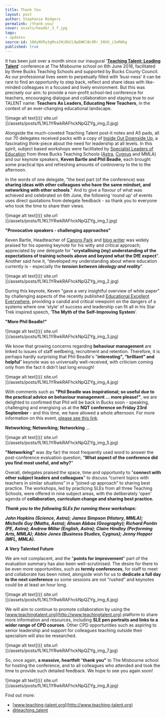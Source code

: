 ```yaml
---
title: Thank You
layout: post
author: Stephanie Rodgers
permalink: /thank-you/
cover: assets/header_3_f.jpg
tags:
- updates
source-id: 108yNVRy3gMsaJHj0bCL9pEWKlBc9Rr_50UX_i3oRWkg
published: true
---
```

It has been just over a month since our inaugural '**[Teaching Talent; Leading Talent](https://drive.google.com/file/d/0Bz09gKx0aJLtMFhybW93d2VWWmJnUUlTelVYZkU5YTlQUnlB/view?usp=sharing)**' conference at The Misbourne school on 6th June 2016, facilitated by three Bucks Teaching Schools and supported by Bucks County Council.  As our professional lives seem to perpetually filled with ‘busi-ness’ it can be rare to find an opportunity to step back, reflect and share ideas with like-minded colleagues in a focused and lively environment.  But this was precisely our aim: to provide a non-profit school-led conference for teachers, encouraging dialogue and collaboration and staying true to our TALENT name: **Teachers As Leaders, Educating New Teachers**, in the context of an ever-changing educational landscape.

![image alt text]({{ site.url }}/assets/posts/fL1KL1YRwkRAFhckNpQZYg_img_0.jpg)

Alongside the much-coveted Teaching Talent post-it notes and A5 pads, all our 70 delegates received packs with a copy of [Inside Out Downside Up](https://drive.google.com/file/d/0B8BuYUG--HR0cmlLNGVkbGEzUXM/view?usp=sharing), a fascinating think-piece about the need for leadership at all levels.  In this spirit, subject based workshops were facilitated by [Specialist Leaders of Education](http://www.astra-alliance.com/340/specialist-leaders-of-education-sle-overview) from three Bucks Teaching Schools ([Astra](http://www.astra-alliance.com), [Cygnus](http://cygnustsa.co.uk/) and MMLA) and our keynote speakers, **Keven Bartle and Phil Beadle**, each brought some practical tips and refreshing amounts of controversy to the to the afternoon.

In the words of one delegate, "the best part (of the conference) was **sharing ideas with other colleagues who have the same mindset, and networking with other schools**."  And to give a flavour of what was achieved and celebrated on 6th June, the following 'round up' of events uses direct quotations from delegate feedback - so thank you to everyone who took the time to share their views.

![image alt text]({{ site.url }}/assets/posts/fL1KL1YRwkRAFhckNpQZYg_img_1.jpg)

**"Provocative speakers - challenging approaches"**

Keven Bartle, Headteacher of [Canons Park](http://www.canons.harrow.sch.uk/) and [blog writer](https://dailygenius.wordpress.com/) was widely praised for his opening keynote for his witty and critical approach; appreciated by one delegate for "**crystallising (my) understanding of the expectations of training schools above and beyond what the DfE expect**".  Another said how it, “developed my understanding about where education currently is - especially the **_tension between ideology and reality_**”. 

![image alt text]({{ site.url }}/assets/posts/fL1KL1YRwkRAFhckNpQZYg_img_2.jpg)

During this keynote, Keven "gave a very insightful overview of white paper" by challenging aspects of the recently published [Educational Excellent Everywhere](https://www.gov.uk/government/publications/educational-excellence-everywhere), providing a candid and critical viewpoint on the dangers of a systems where one 'style' of success and leadership can fit all in his Star Trek inspired speech, ‘**The Myth of the Self-Improving System**’.

**"More Phil Beadle!"**

![image alt text]({{ site.url }}/assets/posts/fL1KL1YRwkRAFhckNpQZYg_img_3.jpg)

We know that growing concerns regarding **behaviour management** are linked to issues of staff wellbeing, recruitment and retention. Therefore, it is perhaps hardly surprising that Phil Beadle's "**interesting", “brilliant” and helpful**” keynote was so universally well-received, with criticism coming only from the fact it didn’t last long enough!

![image alt text]({{ site.url }}/assets/posts/fL1KL1YRwkRAFhckNpQZYg_img_4.jpg)

With comments such as **"Phil Beadle was inspirational; so useful due to the practical advice on behaviour management ... more please!"**, we are delighted to confirmed that Phil will be back in Bucks soon - speaking, challenging and energising us at the **NQT conference on Friday 23rd September** - and this time, we have allowed a whole afternoon.  For more information on this event, [please see this link](http://www.astra-alliance.com/225/latest-news/article/78/astra-nqt-appropriate-body).

**Networking; Networking; Networking** ...

![image alt text]({{ site.url }}/assets/posts/fL1KL1YRwkRAFhckNpQZYg_img_5.jpg)

**"Networking"** was (by far) the most frequently used word to answer the post-conference evaluation question, “**What aspect of the conference did you find most useful, and why?**”

Overall, delegates praised the space, time and opportunity to "**connect with other subject leaders and colleagues**" to discuss “current topics with teachers in similar situations” in a “joined up approach” to sharing best practice.  The workshops, led by practicing SLEs from all three Teaching Schools, were offered in nine subject areas, with the deliberately 'open' agenda of **collaboration, curriculum change and sharing best practice.**

**_Thank you to the following SLEs for running these workshops:_**

**_John Hopkins (Science, Astra); James Simpson (History, MMLA); Michelle Guy (Maths, Astra); Ahsan Abbas (Geography); Richard Pontin (PE, Astra); Andrew Millar (English, Astra); Claire Hindley (Performing Arts, MMLA); Abbie Jones (Business Studies, Cygnus); Jenny Hopper (MFL, MMLA)._**

**A Very Talented Future**

We are not complacent, and the "**points for improvement**" part of the evaluation summary has also been well-scrutinised.  The desire for there to be even more opportunities, such as **termly conferences**, for staff to meet and collaborate has been noted, alongside wish for us to **dedicate a full day to the next conference** so some sessions are not “rushed” and keynotes could be at least an hour long.

![image alt text]({{ site.url }}/assets/posts/fL1KL1YRwkRAFhckNpQZYg_img_6.jpg)

We will aim to continue to promote collaboration by using the [www.teachingtalent.org](http://www.teachingtalent.org) platform to share more information and resources, including **SLE pen portraits and links to a wider range of CPD courses**.  Other CPD opportunities such as aspiring to senior leadership and support for colleagues teaching outside their specialism will also be researched. 

![image alt text]({{ site.url }}/assets/posts/fL1KL1YRwkRAFhckNpQZYg_img_7.jpg)

So, once again, **a massive, heartfelt** "**thank you"** to The Misbourne school for hosting the conference, and to all colleagues who attended and took the time to provide such detailed feedback.  We hope to see you again soon!

![image alt text]({{ site.url }}/assets/posts/fL1KL1YRwkRAFhckNpQZYg_img_8.jpg)

Find out more:
- [www.teaching-talent.org](http://www.teaching-talent.org)
- [@teaching_talent](https://twitter.com/talent_teaching)

